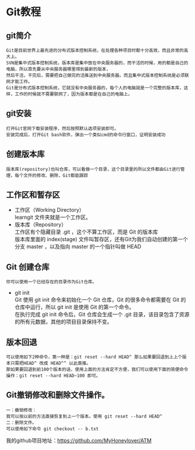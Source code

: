# Git教程   
##  git简介  
    Git是目前世界上最先进的分布式版本控制系统，在处理各种项目时都十分高效，而且非常的高大上。  
    SVN是集中式版本控制系统，版本库是集中放在中央服务器的，而干活的时候，用的都是自己的电脑，所以首先要从中央服务器哪里得到最新的版本，  
    然后干活，干完后，需要把自己做完的活推送到中央服务器。而且集中式版本控制系统是必须联网才能工作。  
    Git是分布式版本控制系统，它就没有中央服务器的，每个人的电脑就是一个完整的版本库，这样，工作的时候就不需要联网了，因为版本都是在自己的电脑上。  
##  git安装  
    打开Git官网下载安装程序，然后按照默认选项安装即可。  
    安装完成后，打开Git bash软件，弹出一个类似cmd的命令行窗口，证明安装成功        
##  创建版本库   
    版本库(repository)也叫仓库，可以看做一个目录，这个目录里的所以文件都由Git进行管理，每个文件的修改、删除，Git都能跟踪    
##  工作区和暂存区  
* 工作区（Working Directory）  
    learngit 文件夹就是一个工作区。  
* 版本库（Repository）  
    工作区有个隐藏目录 .git ，这个不算工作区，而是 Git 的版本库  
    版本库里面的 index(stage) 文件叫暂存区，还有Git为我们自动创建的第一个分支 master ，以及指向 master 的一个指针叫做 HEAD  
##  Git 创建仓库  
    你可以使用一个已经存在的目录作为Git仓库。  
* git init  
    Git 使用 git init 命令来初始化一个 Git 仓库，Git 的很多命令都需要在 Git 的仓库中运行，所以 git init 是使用 Git 的第一个命令。  
    在执行完成 git init 命令后，Git 仓库会生成一个 .git 目录，该目录包含了资源的所有元数据，其他的项目目录保持不变。  
##  版本回退
    可以使用如下2种命令，第一种是：git reset --hard HEAD^ 那么如果要回退到上上个版本只需把HEAD^ 改成 HEAD^^ 以此类推。
    那如果要回退到前100个版本的话，使用上面的方法肯定不方便，我们可以使用下面的简便命令操作：git reset --hard HEAD~100 即可。  
##  Git撤销修改和删除文件操作。
    一：撤销修改：  
    我可以按以前的方法直接恢复到上一个版本。使用 git reset --hard HEAD^  
    二：删除文件。  
    可以使用如下命令 git checkout -- b.txt  
    
我的github项目地址：https://github.com/MyHoneylover/ATM
